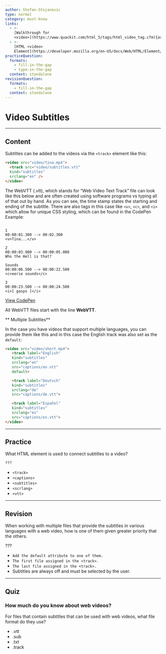 ```yaml
---
author: Stefan-Stojanovic
type: normal
category: must-know
links:
  - >-
    [Walkthrough for
    <video>](https://www.quackit.com/html_5/tags/html_video_tag.cfm){article}
  - >-
    [HTML <video>
    Element](https://developer.mozilla.org/en-US/docs/Web/HTML/Element/video){documentation}
practiceQuestion:
  formats:
    - fill-in-the-gap
    - type-in-the-gap
  context: standalone
revisionQuestion:
  formats:
    - fill-in-the-gap
  context: standalone
---
```


# Video Subtitles


---

## Content

Subtitles can be added to the videos via the `<track>` element like this:

```html
<video src="video/tina.mp4">
  <track src="video/subtitles.vtt"
  kind="subtitles"
  srclang="en" />
</video>

```

The WebVTT (.vtt), which stands for “Web Video Text Track” file can look like this below and are often created using software programs vs typing all of that out by hand. As you can see, the time stamp states the starting and ending of the subtitle. There are also tags in this case like `<v>`, `<c>`, and `<i>` which allow for unique CSS styling, which can be found in the CodePen Example:

```plain-text

1
00:00:01.300 --> 00:02.300
<v>Tina...</v>

2
00:00:03.900 --> 00:00:05.000
Who the Hell is that?

Sounds
00:00:06.500 --> 00:00:22.500
<c>eerie sounds</c>

3
00:00:23.500 --> 00:00:24.500
<i>[ gasps ]</i>

```

[View CodePen](https://codepen.io/enkidevs/pen/YjPYKm)

All WebVTT files start with the line **WebVTT**.

** Multiple Subtitles**

In the case you have videos that support multiple languages, you can provide them like this and in this case the English track was also set as the `default`:

```html
<video src="video/short.mp4">
   <track label="English"
   kind="subtitles"
   srclang="en"
   src="captions/en.vtt"
   default>

   <track label="Deutsch"
   kind="subtitles"
   srclang="de"
   src="captions/de.vtt">

   <track label="Español"
   kind="subtitles"
   srclang="es"
   src="captions/es.vtt">
</video>
```


---

## Practice

What HTML element is used to connect subtitles to a video?

```html
???
```

- `<track>`
- `<captions>`
- `<subtitles>`
- `<scrlang>`
- `<vtt>`


---

## Revision

When working with multiple files that provide the subtitles in various languages with a web video, how is one of them given greater priority that the others.

???

- `Add the default attribute to one of them.`
- `The first file assigned in the <track>.`
- `The last file assigned in the <track>.`
- Subtitles are always off and must be selected by the user.


---

## Quiz

### How much do you know about web videos?


For files that contain subtitles that can be used with web videos, what file format do they use?

- .vtt
- .sub
- .txt
- .track
